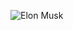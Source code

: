 ![Elon Musk]([https://media.giphy.com/media/l3q2K5jinAlChoCLS/giphy.gif](https://tenor.com/bO0TI.gif))

